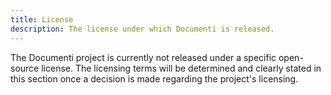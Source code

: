 ```yaml
---
title: License
description: The license under which Documenti is released.
---
```


The Documenti project is currently not released under a specific open-source license. The licensing terms will be determined and clearly stated in this section once a decision is made regarding the project's licensing. 
